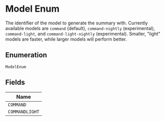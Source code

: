 
# Model Enum

The identifier of the model to generate the summary with. Currently available models are `command` (default), `command-nightly` (experimental), `command-light`, and `command-light-nightly` (experimental). Smaller, "light" models are faster, while larger models will perform better.

## Enumeration

`ModelEnum`

## Fields

| Name |
|  --- |
| `COMMAND` |
| `COMMANDLIGHT` |

